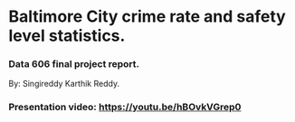 # Baltimore City crime rate and safety level statistics.
### Data 606 final project report. 
By: Singireddy Karthik Reddy. 

### Presentation video: https://youtu.be/hBOvkVGrep0
